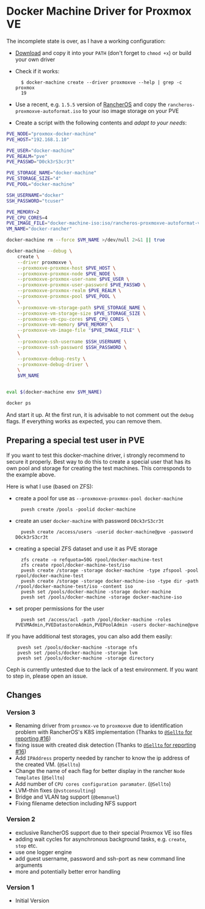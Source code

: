 # Docker Machine Driver for Proxmox VE

The incomplete state is over, as I have a working configuration:

* [Download](https://github.com/lnxbil/docker-machine-driver-proxmox-ve/releases/tag/v3) and copy it into your `PATH` (don't forget to `chmod +x`) or build your own driver
* Check if it works:

        $ docker-machine create --driver proxmoxve --help | grep -c proxmox
        19

* Use a recent, e.g. `1.5.5` version of [RancherOS](https://github.com/rancher/os/releases) and copy the
  `rancheros-proxmoxve-autoformat.iso` to your iso image storage on your PVE
* Create a script with the following contents and *adapt to your needs*:

```sh
PVE_NODE="proxmox-docker-machine"
PVE_HOST="192.168.1.10"

PVE_USER="docker-machine"
PVE_REALM="pve"
PVE_PASSWD="D0ck3rS3cr3t"

PVE_STORAGE_NAME="docker-machine"
PVE_STORAGE_SIZE="4"
PVE_POOL="docker-machine"

SSH_USERNAME="docker"
SSH_PASSWORD="tcuser"

PVE_MEMORY=2
PVE_CPU_CORES=4
PVE_IMAGE_FILE="docker-machine-iso:iso/rancheros-proxmoxve-autoformat-v1.5.5.iso"
VM_NAME="docker-rancher"

docker-machine rm --force $VM_NAME >/dev/null 2>&1 || true

docker-machine --debug \
    create \
    --driver proxmoxve \
    --proxmoxve-proxmox-host $PVE_HOST \
    --proxmoxve-proxmox-node $PVE_NODE \
    --proxmoxve-proxmox-user-name $PVE_USER \
    --proxmoxve-proxmox-user-password $PVE_PASSWD \
    --proxmoxve-proxmox-realm $PVE_REALM \
    --proxmoxve-proxmox-pool $PVE_POOL \
    \
    --proxmoxve-vm-storage-path $PVE_STORAGE_NAME \
    --proxmoxve-vm-storage-size $PVE_STORAGE_SIZE \
    --proxmoxve-vm-cpu-cores $PVE_CPU_CORES \
    --proxmoxve-vm-memory $PVE_MEMORY \
    --proxmoxve-vm-image-file "$PVE_IMAGE_FILE" \
    \
    --proxmoxve-ssh-username $SSH_USERNAME \
    --proxmoxve-ssh-password $SSH_PASSWORD \
    \
    --proxmoxve-debug-resty \
    --proxmoxve-debug-driver \
    \
    $VM_NAME


eval $(docker-machine env $VM_NAME)

docker ps
```

And start it up. At the first run, it is advisable to not comment out the `debug` flags. If everything works as expected, you can remove them.

## Preparing a special test user in PVE

If you want to test this docker-machine driver, i strongly recommend to secure it properly.
Best way to do this to create a special user that has its own pool and storage for creating
the test machines. This corresponds to the example above.

Here is what I use (based on ZFS):

* create a pool for use as `--proxmoxve-proxmox-pool docker-machine`

        pvesh create /pools -poolid docker-machine

* create an user `docker-machine` with password `D0ck3rS3cr3t`

        pvesh create /access/users -userid docker-machine@pve -password D0ck3rS3cr3t

* creating a special ZFS dataset and use it as PVE storage

        zfs create -o refquota=50G rpool/docker-machine-test
        zfs create rpool/docker-machine-test/iso
        pvesh create /storage -storage docker-machine -type zfspool -pool rpool/docker-machine-test
        pvesh create /storage -storage docker-machine-iso -type dir -path /rpool/docker-machine-test/iso -content iso
        pvesh set /pools/docker-machine -storage docker-machine
        pvesh set /pools/docker-machine -storage docker-machine-iso

* set proper permissions for the user

        pvesh set /access/acl -path /pool/docker-machine -roles PVEVMAdmin,PVEDatastoreAdmin,PVEPoolAdmin -users docker-machine@pve

If you have additional test storages, you can also add them easily:

        pvesh set /pools/docker-machine -storage nfs
        pvesh set /pools/docker-machine -storage lvm
        pvesh set /pools/docker-machine -storage directory

Ceph is currently untested due to the lack of a test environment. If you want to step in, please open an issue.

## Changes

### Version 3

* Renaming driver from `proxmox-ve` to `proxmoxve` due to identification problem with RancherOS's K8S implementation (Thanks to [`@Sellto` for reporting #16](https://github.com/lnxbil/docker-machine-driver-proxmox-ve/issues/16))
* fixing issue with created disk detection (Thanks to [`@Sellto` for reporting #16](https://github.com/lnxbil/docker-machine-driver-proxmox-ve/issues/16))
* Add `IPAddress` property needed by rancher to know the ip address of the created VM. (`@Sellto`)
* Change the name of each flag for better display in the rancher `Node Templates` (`@Sellto`)
* Add number of `CPU cores configuration paramater`. (`@Sellto`)
* LVM-thin fixes (`@vstconsulting`)
* Bridge and VLAN tag support (`@bemanuel`)
* Fixing filename detection including NFS support

### Version 2

* exclusive RancherOS support due to their special Proxmox VE iso files
* adding wait cycles for asynchronous background tasks, e.g.  `create`, `stop` etc.
* use one logger engine
* add guest username, password and ssh-port as new command line arguments
* more and potentially better error handling

### Version 1

* Initial Version
